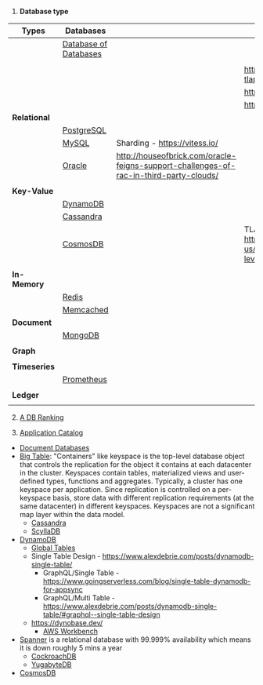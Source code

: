 1) **Database type**

| Types | Databases        |                  | Formal methods                           | 
| --------------| ---------------- | ---------------- | ---------------- |
|               | [Database of Databases](https://dbdb.io/) |                  | |
|               |                  |                  | |
|               |                  |                  | https://github.com/lemmy/awesome-tlaplus |
|               |                  |                  | https://github.com/jepsen-io/jepsen |
|               |                  |                  | https://github.com/jepsen-io/elle |
| **Relational** | | | |
|  | [PostgreSQL](https://dbdb.io/db/postgresql) | | |
|  | [MySQL](https://dbdb.io/db/mysql) | Sharding - https://vitess.io/ |  |
|  | [Oracle](https://dbdb.io/db/oracle-rdbms)| http://houseofbrick.com/oracle-feigns-support-challenges-of-rac-in-third-party-clouds/ | |
|  | | | |
| **Key-Value** |  |  | |
|  | [DynamoDB](https://dbdb.io/db/dynamodb) | | |
|  | [Cassandra](https://dbdb.io/db/cassandra) | | |
|  | [CosmosDB](https://dbdb.io/db/cosmos-db) |  | TLA+ - https://docs.microsoft.com/en-us/azure/cosmos-db/consistency-levels |
|  | | | |
| **In-Memory** | | | |
|  | [Redis](https://dbdb.io/db/redis) | | |
|  | [Memcached](https://dbdb.io/db/memcached)| | |
| **Document** | | | |
|  | [MongoDB](https://dbdb.io/db/mongodb) | | |
|  | | | |
| **Graph** | | | |
|  | | | |
| **Timeseries** | | | |
|  | [Prometheus](https://dbdb.io/db/prometheus) | | |
|  | | | |
| **Ledger** | | | |
|  | | | |

2) [A DB Ranking](https://db-engines.com/en/ranking)

3) [Application Catalog](https://db.cs.cmu.edu/projects/dbac/)
  * [Document Databases](https://db.cs.cmu.edu/projects/document-databases/)
  * [Big Table](https://www.cs.rutgers.edu/~pxk/417/notes/content/bigtable.html): "Containers" like keyspace is the top-level database object that controls the replication for the object it contains at each datacenter in the cluster. Keyspaces contain tables, materialized views and user-defined types, functions and aggregates. Typically, a cluster has one keyspace per application. Since replication is controlled on a per-keyspace basis, store data with different replication requirements (at the same datacenter) in different keyspaces. Keyspaces are not a significant map layer within the data model.
    * [Cassandra](https://www.datastax.com/blog/2020/05/why-astra-good-cassandra)
    * [ScyllaDB](https://www.scylladb.com/2020/05/07/introducing-scylla-open-source-4-0/)
  * [DynamoDB](https://aws.amazon.com/dynamodb/)
    * [Global Tables](https://aws.amazon.com/dynamodb/global-tables/) 
    * Single Table Design - https://www.alexdebrie.com/posts/dynamodb-single-table/
      * GraphQL/Single Table - https://www.goingserverless.com/blog/single-table-dynamodb-for-appsync
      * GraphQL/Multi Table - https://www.alexdebrie.com/posts/dynamodb-single-table/#graphql--single-table-design
    * https://dynobase.dev/
      * [AWS Workbench](https://docs.aws.amazon.com/amazondynamodb/latest/developerguide/workbench.html)
  * [Spanner](https://static.googleusercontent.com/media/research.google.com/en//archive/spanner-osdi2012.pdf) is a relational database with 99.999% availability which means it is down roughly 5 mins a year
    * [CockroachDB](https://www.cockroachlabs.com/docs/stable/architecture/overview.html)
    * [YugabyteDB](https://docs.yugabyte.com/latest/comparisons/)
* [CosmosDB](https://docs.microsoft.com/en-us/azure/cosmos-db/consistency-levels)
